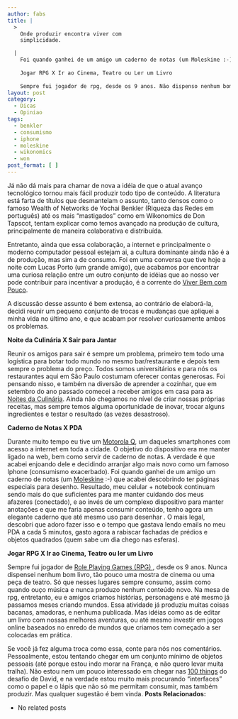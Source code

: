 ```yaml
---
author: fabs
title: |
  >
    Onde produzir encontra viver com
    simplicidade.

  |
    Foi quando ganhei de um amigo um caderno de notas (um Moleskine :-) e era de desenho. Resultado, meu celular + notebook continuam sendo mais do que suficientes para me manter cuidandos dos meus afazeres, e ao invés de um complexo dispositivo para manter anotações, tenho agora um elegante caderno que tenho até mesmo usado para desenhar . O mais legal, descobri que adoro desenhar, e o tempo que gastava lendo emails no meu PDA gasto agorarabiscar fachadas de prédios e objetos quadrados.
    
    Jogar RPG X Ir ao Cinema, Teatro ou Ler um Livro
    
    Sempre fui jogador de rpg, desde os 9 anos. Não dispenso nenhum bom livro, tão pouco uma mostra de cinema ou uma peça de Teatro. Entretanto, assim como quando ouço música, nunca produzo nenhum conteúdo novo, apenas consumo. Entretanto, sempre que sento em uma mesa de jogos com um grupo de amigos, criamos histórias, personagens e até mesmo passamos meses criando mundos. Essa atividade já produziu muitas coisas bacanas. É verdade que durante esse tempo fomos amadores e nunca publicamos nada, mas já começamos a ver algumas oportunidades. Recentemente temos planejado editar um livro com uma de nossas aventuras mais famosas, e até mesmo um jogo online está em produção usando idéias que tivemos enquanto jogávamos rpg.
layout: post
category:
  - Dicas
  - Opiniao
tags:
  - benkler
  - consumismo
  - iphone
  - moleskine
  - wikonomics
  - won
post_format: [ ]
---
```

Já não dá mais para chamar de nova a idéia de que o atual avanço tecnológico tornou mais fácil produzir todo tipo de conteúdo. A literatura está farta de títulos que desmantelam o assunto, tanto densos como o famoso Wealth of Networks de Yochai Benkler (Riqueza das Redes em português) até os mais “mastigados” como em Wikonomics de Don Tapscot, tentam explicar como temos avançado na produção de cultura, principalmente de maneira colaborativa e distribuída.

Entretanto, ainda que essa colaboração, a internet e principalmente o moderno computador pessoal estejam ai, a cultura dominante ainda não é a de produção, mas sim a de consumo. Foi em uma conversa que tive hoje a noite com Lucas Porto (um grande amigo), que acabamos por encontrar uma curiosa relação entre um outro conjunto de idéias que ao nosso ver pode contribuir para incentivar a produção, é a corrente do [Viver Bem com Pouco][1].

A discussão desse assunto é bem extensa, ao contrário de elaborá-la, decidi reunir um pequeno conjunto de trocas e mudanças que apliquei a minha vida no último ano, e que acabam por resolver curiosamente ambos os problemas.

**Noite da Culinária X Sair para Jantar**

Reunir os amigos para sair é sempre um problema, primeiro tem todo uma logística para botar todo mundo no mesmo bar/restaurante e depois tem sempre o problema do preço. Todos somos universitários e para nós os restaurantes aqui em São Paulo costumam oferecer contas generosas. Foi pensando nisso, e também na diversão de aprender a cozinhar, que em setembro do ano passado comecei a receber amigos em casa para as [Noites da Culinária][2]. Ainda não chegamos no nível de criar nossas próprias receitas, mas sempre temos alguma oportunidade de inovar, trocar alguns ingredientes e testar o resultado (as vezes desastroso).

**Caderno de Notas X PDA**

Durante muito tempo eu tive um [Motorola Q][3], um daqueles smartphones com acesso a internet em toda a cidade. O objetivo do dispositivo era me manter ligado na web, bem como servir de caderno de notas. A verdade é que acabei enjoando dele e decidindo arranjar algo mais novo como um famoso Iphone (consumismo exacerbado). Foi quando ganhei de um amigo um caderno de notas (um [Moleskine][4] :-) que acabei descobrindo ter páginas especiais para desenho. Resultado, meu celular + notebook continuam sendo mais do que suficientes para me manter cuidando dos meus afazeres (conectado), e ao invés de um complexo dispositivo para manter anotações e que me faria apenas consumir conteúdo, tenho agora um elegante caderno que até mesmo uso para desenhar . O mais legal, descobri que adoro fazer isso e o tempo que gastava lendo emails no meu PDA a cada 5 minutos, gasto agora a rabiscar fachadas de prédios e objetos quadrados (quem sabe um dia chego nas esferas).

**Jogar RPG X Ir ao Cinema, Teatro ou ler um Livro**

Sempre fui jogador de [ Role Playing Games (RPG) ][5], desde os 9 anos. Nunca dispensei nenhum bom livro, tão pouco uma mostra de cinema ou uma peça de teatro. Só que nesses lugares sempre consumo, assim como quando ouço música e nunca produzo nenhum conteúdo novo. Na mesa de rpg, entretanto, eu e amigos criamos histórias, personagens e até mesmo já passamos meses criando mundos. Essa atividade já produziu muitas coisas bacanas, amadoras, e nenhuma publicada. Mas idéias como as de editar um livro com nossas melhores aventuras, ou até mesmo investir em jogos online baseados no enredo de mundos que criamos tem começado a ser colocadas em prática.

Se você já fez alguma troca como essa, conte para nós nos comentários. Pessoalmente, estou tentando chegar em um conjunto mínimo de objetos pessoais (até porque estou indo morar na França, e não quero levar muita tralha). Não estou nem um pouco interessado em chegar nas [100 things][6] do desafio de David, e na verdade estou muito mais procurando “interfaces” como o papel e o lápis que não só me permitam consumir, mas também produzir. Mas qualquer sugestão é bem vinda. 
**Posts Relacionados:** 
*   No related posts












 [1]: http://revistaepoca.globo.com/Revista/Epoca/0,,EMI20408-15223-1,00-VIVER+BEM+COM+POUCO.html
 [2]: http://culinaria.epistemol.net/Noite_da_Culinaria/Bem_Vindo!.html
 [3]: http://www.freeforallmankind.com/prizeimages/MotorolaQ.jpg
 [4]: http://www.moleskine.com/
 [5]: ”http://pt.wikipedia.org/wiki/Role-playing_game”
 [6]: http://www.guynameddave.com/100-thing-challenge.html





